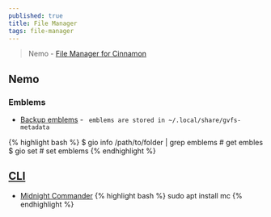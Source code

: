 ```yaml
---
published: true
title: File Manager
tags: file-manager
---
```

> Nemo - [File Manager for Cinnamon](https://github.com/linuxmint/nemo)

## Nemo

### Emblems
- [Backup emblems](https://forums.linuxmint.com/viewtopic.php?t=281724) - ` emblems are stored in ~/.local/share/gvfs-metadata`

{% highlight bash %}
$ gio info /path/to/folder | grep emblems # get embles
$ gio set # set emblems
{% endhighlight %}


## [CLI](https://www.tecmint.com/linux-terminal-file-managers/)
- [Midnight Commander](http://www.linuxcommand.org/lc3_adv_mc.php)
{% highlight bash %}
sudo apt install mc
{% endhighlight %}

